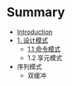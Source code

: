 # Summary

* [Introduction](README.md)
* [1. 设计模式](chapter1.md)
   * [1.1 命令模式](ming_ling_mo_shi.md)
   * 1.2 享元模式
* 序列模式
   * 双缓冲

